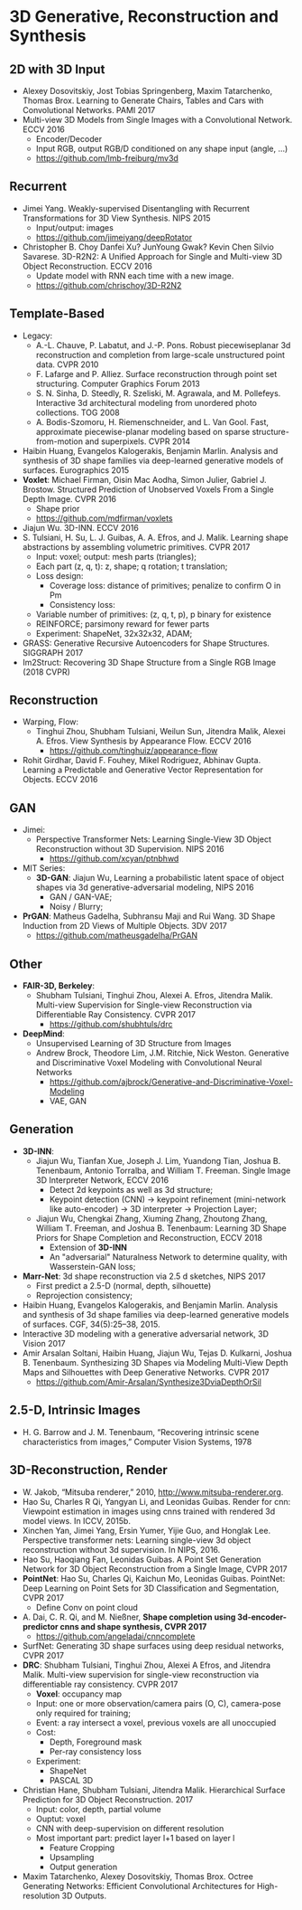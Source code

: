 # 3D Generative, Reconstruction and Synthesis

## 2D with 3D Input
- Alexey Dosovitskiy, Jost Tobias Springenberg, Maxim Tatarchenko, Thomas Brox. Learning to Generate Chairs, Tables and Cars with Convolutional Networks. PAMI 2017
- Multi-view 3D Models from Single Images with
a Convolutional Network. ECCV 2016
	- Encoder/Decoder
	- Input RGB, output RGB/D conditioned on any shape input (angle, ...)
	- https://github.com/lmb-freiburg/mv3d

## Recurrent
- Jimei Yang. Weakly-supervised Disentangling with Recurrent Transformations for 3D View Synthesis. NIPS 2015
	- Input/output: images
	- https://github.com/jimeiyang/deepRotator
- Christopher B. Choy Danfei Xu? JunYoung Gwak?
Kevin Chen Silvio Savarese. 3D-R2N2: A Unified Approach for Single and Multi-view 3D Object Reconstruction. ECCV 2016
	- Update model with RNN each time with a new image.
	- https://github.com/chrischoy/3D-R2N2

## Template-Based
- Legacy:
	- A.-L. Chauve, P. Labatut, and J.-P. Pons. Robust piecewiseplanar 3d reconstruction and completion from large-scale unstructured point data. CVPR 2010
	- F. Lafarge and P. Alliez. Surface reconstruction through point set structuring. Computer Graphics Forum 2013
	- S. N. Sinha, D. Steedly, R. Szeliski, M. Agrawala, and M. Pollefeys. Interactive 3d architectural modeling from unordered photo collections. TOG 2008
	- A. Bodis-Szomoru, H. Riemenschneider, and L. Van Gool. Fast, approximate piecewise-planar modeling based on sparse structure-from-motion and superpixels. CVPR 2014
- Haibin Huang, Evangelos Kalogerakis, Benjamin Marlin. Analysis and synthesis of 3D shape families via deep-learned generative models of surfaces. Eurographics 2015
- **Voxlet**: Michael Firman, Oisin Mac Aodha, Simon Julier, Gabriel J. Brostow. Structured Prediction of Unobserved Voxels From a Single Depth Image. CVPR 2016
	- Shape prior
	- https://github.com/mdfirman/voxlets
- Jiajun Wu. 3D-INN. ECCV 2016
- S. Tulsiani, H. Su, L. J. Guibas, A. A. Efros, and J. Malik. Learning shape abstractions by assembling volumetric primitives. CVPR 2017
	- Input: voxel; output: mesh parts (triangles);
	- Each part (z, q, t): z, shape; q rotation; t translation;
	- Loss design:
		- Coverage loss: distance of primitives; penalize to confirm O in Pm
		- Consistency loss:
	- Variable number of primitives: (z, q, t, p), p binary for existence
	- REINFORCE; parsimony reward for fewer parts
	- Experiment: ShapeNet, 32x32x32, ADAM;
- GRASS: Generative Recursive Autoencoders for Shape Structures. SIGGRAPH 2017
- Im2Struct: Recovering 3D Shape Structure from a Single RGB Image (2018 CVPR)

## Reconstruction
- Warping, Flow:
	- Tinghui Zhou, Shubham Tulsiani, Weilun Sun, Jitendra Malik, Alexei A. Efros. View Synthesis by Appearance Flow. ECCV 2016
		- https://github.com/tinghuiz/appearance-flow
- Rohit Girdhar, David F. Fouhey, Mikel Rodriguez, Abhinav Gupta. Learning a Predictable and Generative Vector Representation for Objects. ECCV 2016

## GAN
- Jimei:
	- Perspective Transformer Nets: Learning Single-View 3D Object Reconstruction without 3D Supervision. NIPS 2016
		- https://github.com/xcyan/ptnbhwd
- MIT Series:
	- **3D-GAN**: Jiajun Wu, Learning a probabilistic latent space of object shapes via 3d generative-adversarial modeling, NIPS 2016
		- GAN / GAN-VAE;
		- Noisy / Blurry;
- **PrGAN**: Matheus Gadelha, Subhransu Maji and Rui Wang. 3D Shape Induction from 2D Views of Multiple Objects. 3DV 2017
	- https://github.com/matheusgadelha/PrGAN

## Other
- **FAIR-3D, Berkeley**:
	- Shubham Tulsiani, Tinghui Zhou, Alexei A. Efros, Jitendra Malik. Multi-view Supervision for Single-view Reconstruction via Differentiable Ray Consistency. CVPR 2017
		- https://github.com/shubhtuls/drc
- **DeepMind**:
	- Unsupervised Learning of 3D Structure from Images
	- Andrew Brock, Theodore Lim, J.M. Ritchie, Nick Weston. Generative and Discriminative Voxel Modeling with Convolutional Neural Networks
		- https://github.com/ajbrock/Generative-and-Discriminative-Voxel-Modeling
		- VAE, GAN

## Generation
- **3D-INN**:
	- Jiajun Wu, Tianfan Xue, Joseph J. Lim, Yuandong Tian, Joshua B. Tenenbaum, Antonio Torralba, and William T. Freeman. Single Image 3D Interpreter Network, ECCV 2016
		- Detect 2d keypoints as well as 3d structure;
		- Keypoint detection (CNN) -> keypoint refinement (mini-network like auto-encoder) -> 3D interpreter -> Projection Layer;
	- Jiajun Wu, Chengkai Zhang, Xiuming Zhang, Zhoutong Zhang, William T. Freeman, and Joshua B. Tenenbaum: Learning 3D Shape Priors for Shape Completion and Reconstruction, ECCV 2018
		- Extension of **3D-INN**
		- An "adversarial" Naturalness Network to determine quality, with Wasserstein-GAN loss;
- **Marr-Net**: 3d shape reconstruction via 2.5 d sketches, NIPS 2017
	- First predict a 2.5-D (normal, depth, silhouette)
	- Reprojection consistency;
- Haibin Huang, Evangelos Kalogerakis, and Benjamin Marlin. Analysis and synthesis of 3d shape families via
deep-learned generative models of surfaces. CGF, 34(5):25–38, 2015.
- Interactive 3D modeling with a generative adversarial network, 3D Vision 2017
- Amir Arsalan Soltani, Haibin Huang, Jiajun Wu, Tejas D. Kulkarni, Joshua B. Tenenbaum. Synthesizing 3D Shapes via Modeling Multi-View Depth Maps and Silhouettes with Deep Generative Networks. CVPR 2017
	- https://github.com/Amir-Arsalan/Synthesize3DviaDepthOrSil

## 2.5-D, Intrinsic Images
- H. G. Barrow and J. M. Tenenbaum, “Recovering intrinsic scene characteristics from images,” Computer Vision Systems, 1978

## 3D-Reconstruction, Render
- W. Jakob, “Mitsuba renderer,” 2010, http://www.mitsuba-renderer.org.
- Hao Su, Charles R Qi, Yangyan Li, and Leonidas Guibas. Render for cnn: Viewpoint estimation in images using cnns trained with rendered 3d model views. In ICCV, 2015b.
- Xinchen Yan, Jimei Yang, Ersin Yumer, Yijie Guo, and Honglak Lee. Perspective transformer nets: Learning single-view 3d object reconstruction without 3d supervision. In NIPS, 2016.
- Hao Su, Haoqiang Fan, Leonidas Guibas. A Point Set Generation Network for 3D Object Reconstruction from a Single Image, CVPR 2017
- **PointNet**: Hao Su, Charles Qi, Kaichun Mo, Leonidas Guibas. PointNet: Deep Learning on Point Sets for 3D Classification and Segmentation, CVPR 2017
	- Define Conv on point cloud 
- A. Dai, C. R. Qi, and M. Nießner,  **Shape completion using 3d-encoder-predictor cnns and shape synthesis, CVPR 2017**
	- https://github.com/angeladai/cnncomplete
- SurfNet: Generating 3D shape surfaces using deep residual networks, CVPR 2017
- **DRC**: Shubham Tulsiani, Tinghui Zhou, Alexei A Efros, and Jitendra Malik. Multi-view supervision for single-view reconstruction via differentiable ray consistency. CVPR 2017
	- **Voxel**: occupancy map
	- Input: one or more observation/camera pairs (O, C), camera-pose only required for training;
	- Event: a ray intersect a voxel, previous voxels are all unoccupied
	- Cost:
		- Depth, Foreground mask
		- Per-ray consistency loss
	- Experiment:
		- ShapeNet
		- PASCAL 3D
- Christian Hane, Shubham Tulsiani, Jitendra Malik. Hierarchical Surface Prediction for 3D Object Reconstruction. 2017
	- Input: color, depth, partial volume
	- Ouptut: voxel
	- CNN with deep-supervision on different resolution
	- Most important part: predict layer l+1 based on layer l
		- Feature Cropping
		- Upsampling
		- Output generation
- Maxim Tatarchenko, Alexey Dosovitskiy, Thomas Brox. Octree Generating Networks:
Efficient Convolutional Architectures for High-resolution 3D Outputs.

